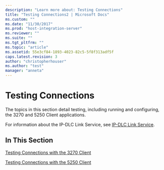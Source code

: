 ```yaml
---
description: "Learn more about: Testing Connections"
title: "Testing Connections2 | Microsoft Docs"
ms.custom: ""
ms.date: "11/30/2017"
ms.prod: "host-integration-server"
ms.reviewer: ""
ms.suite: ""
ms.tgt_pltfrm: ""
ms.topic: "article"
ms.assetid: 55e3cf84-1893-4023-82c5-5f8f313adf5f
caps.latest.revision: 3
author: "christopherhouser"
ms.author: "test"
manager: "anneta"
---
```

# Testing Connections
The topics in this section detail testing, including running and configuring, the 3270 and 5250 Client applications.  
  
 For information about the IP-DLC Link Service, see [IP-DLC Link Service](./ip-dlc-link-service2.md).  
  
## In This Section  
 [Testing Connections with the 3270 Client](../core/testing-connections-with-the-3270-client2.md)  
  
 [Testing Connections with the 5250 Client](../core/testing-connections-with-the-5250-client2.md)
